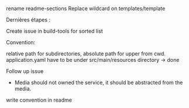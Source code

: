 rename readme-sections
Replace wildcard on templates/template

Dernières étapes :

Create issue in build-tools for sorted list

Convention:

relative path for subdirectories, absolute path for upper from cwd.
application.yaml have to be under src/main/resources directory -> done

Follow up issue

- Media should not owned the service, it should be abstracted from the media.


write convention in readme
